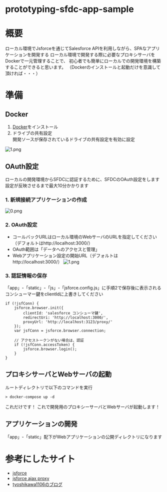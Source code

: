 # prototyping-sfdc-app-sample

# 概要

ローカル環境でJsforceを通じてSalesforce APIを利用しながら、SPAなアプリケーションを開発する
ローカル環境で開発する際に必要なプロキシサーバをDockerで一元管理することで、
初心者でも簡単にローカルでの開発環境を構築することができると思います。
（Dockerのインストールと起動だけを意識して頂ければ・・・）

# 準備

## Docker

1. [Docker](https://www.docker.com/products/docker)をインストール
2. ドライブの共有設定  
   開発ソースが保存されているドライブの共有設定を有効に設定

![1.png](https://qiita-image-store.s3.amazonaws.com/0/30522/23749159-9dbf-18db-6088-85e51bb39d92.png)


## OAuth設定

ローカルの開発環境からSFDCに認証するために、SFDCのOAuth設定をします
設定が反映させるまで最大10分かかります

### 1. 新規接続アプリケーションの作成
![0.png](https://qiita-image-store.s3.amazonaws.com/0/30522/d8521fb5-69a8-fcc5-8ec6-e21d36862c21.png)

### 2. OAuth設定

- コールバックURLはローカル環境のWebサーバのURLを指定してください（デフォルトはhttp://localhost:3000/）
- OAuth範囲は「データへのアクセスと管理」
- Webアプリケーション設定の開始URL（デフォルトはhttp://localhost:3000/）
![1.png](https://qiita-image-store.s3.amazonaws.com/0/30522/b3524c68-d199-7936-7e12-63f63b3158a8.png)

### 3. 認証情報の保存

「app」-「static」-「js」-「jsforce.config.js」に手順2で保存後に表示されるコンシューマー鍵をclientIdに上書きしてください

```
if (!jsfConn) {
    jsforce.browser.init({
        clientId: 'salesforce コンシューマ鍵',
        redirectUri: 'http://localhost:3000/',
        proxyUrl: 'http://localhost:3123/proxy/'
    });
    var jsfConn = jsforce.browser.connection;

    // アクセストークンがない場合は、認証
    if (!jsfConn.accessToken) {
        jsforce.browser.login();
    }
}
```

## プロキシサーバとWebサーバの起動

ルートディレクトリで以下のコマンドを実行

```
> docker-compose up -d
```

これだけです！
これで開発用のプロキシーサーバとWebサーバが起動します！

## アプリケーションの開発

「app」-「static」配下がWebアプリケーションの公開ディレクトリになります



# 参考にしたサイト

- [jsforce](https://jsforce.github.io/)
- [jsforce ajax proxy](https://github.com/jsforce/jsforce-ajax-proxy)
- [tyoshikawa1106のブログ](http://tyoshikawa1106.hatenablog.com/entry/2016/03/17/011316)
